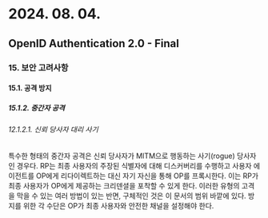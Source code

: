 # 2024. 08. 04.

## OpenID Authentication 2.0 - Final

### 15. 보안 고려사항

#### 15.1. 공격 방지

##### 15.1.2. 중간자 공격

###### 12.1.2.1. 신뢰 당사자 대리 사기

특수한 형태의 중간자 공격은 신뢰 당사자가 MITM으로 행동하는 사기(rogue) 당사자인 경우다. RP는 최종 사용자의 주장된 식별자에 대해 디스커버리를 수행하고 사용자 에이전트를 OP에게 리다이렉트하는 대신 자기 자신을 통해 OP를 프록시한다. 이는 RP가 최종 사용자가 OP에게 제공하는 크리덴셜을 포착할 수 있게 한다. 이러한 유형의 고격을 막을 수 있는 여러 방법이 있는 반면, 구체적인 것은 이 문서의 범위 바깥에 있다. 방지를 위한 각 수단은 OP가 최종 사용자와 안전한 채널을 설정해야 한다.


